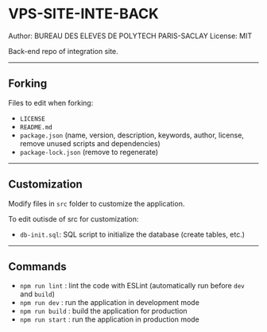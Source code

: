 # VPS-SITE-INTE-BACK

Author: BUREAU DES ELEVES DE POLYTECH PARIS-SACLAY
License: MIT

Back-end repo of integration site.

---

## Forking

Files to edit when forking:
- `LICENSE`
- `README.md`
- `package.json` (name, version, description, keywords, author, license, remove unused scripts and dependencies)
- `package-lock.json` (remove to regenerate)

---

## Customization

Modify files in `src` folder to customize the application.

To edit outisde of src for customization:
- `db-init.sql`: SQL script to initialize the database (create tables, etc.)

---

## Commands
- `npm run lint` : lint the code with ESLint (automatically run before `dev` and `build`)
- `npm run dev` : run the application in development mode
- `npm run build` : build the application for production
- `npm run start` : run the application in production mode

